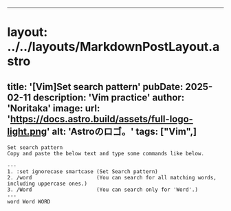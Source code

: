 
---
# layout: ../../layouts/MarkdownPostLayout.astro
title: '[Vim]Set search pattern'
pubDate: 2025-02-11
description: 'Vim practice'
author: 'Noritaka'
image:
    url: 'https://docs.astro.build/assets/full-logo-light.png'
    alt: 'Astroのロゴ。'
tags: ["Vim",]
---


```
Set search pattern
Copy and paste the below text and type some commands like below.

---
1. :set ignorecase smartcase (Set Search pattern)
2. /word                     (You can search for all matching words, including uppercase ones.)
3. /Word                     (You can search only for 'Word'.)
---
word Word WORD
```
